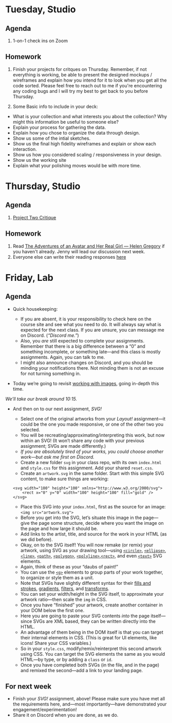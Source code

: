 ---
---

# Tuesday, Studio

## Agenda

1. 1-on-1 check ins on Zoom

## Homework
1. Finish your projects for critques on Thursday. Remember, if not everything is working, be able to present the designed mockups / wireframes and explain how you intend for it to look when you get all the code sorted. Please feel free to reach out to me if you're encountering any coding bugs and I will try my best to get back to you before Thursday. 

2. Some Basic info to include in your deck:
- What is your collection and what interests you about the collection? Why might this information be useful to someone else?
- Explain your process for gathering the data.
- Explain how you chose to organize the data through design.
- Show us some of the intial sketches.
- Show us the final high fidelity wireframes and explain or show each interaction.
- Show us how you considered scaling / responsiveness in your design. 
- Show us the working site
- Explain what your polishing moves would be with more time. 


# Thursday, Studio

## Agenda 
1. [Project Two Critique](https://docs.google.com/document/d/1wIMGiTaR0b5fbtgPGkVg81tGttdTRVZA3Ivp1KDHcbE/edit?usp=sharing)

## Homework
1. Read [The Adventures of an Avatar and Her Real Girl — Helen Gregory](https://cis23.labud.nyc/assets/readings/adventures-avatar-real-girl.pdf) if you haven't already. Jenny will lead our discussion next week. 
2. Everyone else can write their reading responses [here](https://docs.google.com/document/d/1pv5p2erPfjhSk7HzhXJtdSpO1effd9uR-X4lSVwFSS8/edit?usp=sharing)



# Friday, Lab

## Agenda

- Quick housekeeping:
	- If you are absent, it is your responsibility to check here on the course site and see what you need to do. It will always say what is expected for the next class. If you are unsure, you can message me on Discord. (*“Discord me.”*)
	- Also, you *are* still expected to complete your assignments. Remember that there is a big difference between a “0” and something incomplete, or something late—and this class is mostly assignments. Again, you can talk to me.
	- I might also announce changes on Discord, and you should be minding your notifications there. Not minding them is not an excuse for not turning something in.

- Today we’re going to revisit [working with images](https://core-interaction.github.io/lab/images/), going in-depth this time.

*We’ll take our break around 10:15.*

- And then on to our next assignment, *SVG!*
	- Select one of the original artworks from your *Layout!* assignment—it could be the one you made responsive, or one of the other two you selected.
	- You will be recreating/approximating/interpreting this work, but now within an SVG! (It won’t share any code with your previous assignment; SVGs are made differently.)
	- *If you are absolutely tired of your works, you could choose another work—but ask me first on Discord.*
	- Create a new folder `svg` in your class repo, with its own `index.html` and `style.css` for this assignment. Add your shared `reset.css`.
	- Create an `artwork.svg` in the same folder. Start with this simple SVG content, to make sure things are working:

	```
	<svg width="100" height="100" xmlns="http://www.w3.org/2000/svg">
		<rect x="0" y="0" width="100" height="100" fill="gold" />
	</svg>
	```
	- Place this SVG into your `index.html`, first as the source for an image: `<img src="artwork.svg">`
	- Before you get into the SVG, let’s situate this image in the page—give the page some structure, decide where you want the image on the page and how large it should be.
	- Add links to the artist, title, and source for the work in your HTML (as we did before).
	- Okay, on to the SVG itself! You will now remake (or remix) your artwork, using SVG as your drawing tool—using [`<circle>`](https://developer.mozilla.org/en-US/docs/Web/SVG/Element/circle), [`<ellipse>`](https://developer.mozilla.org/en-US/docs/Web/SVG/Element/ellipse), [`<line>`](https://developer.mozilla.org/en-US/docs/Web/SVG/Element/line), [`<path>`](https://developer.mozilla.org/en-US/docs/Web/SVG/Element/path), [`<polygon>`](https://developer.mozilla.org/en-US/docs/Web/SVG/Element/polygon), [`<polyline>`](https://developer.mozilla.org/en-US/docs/Web/SVG/Element/polyline),[`<rect>`](https://developer.mozilla.org/en-US/docs/Web/SVG/Element/rect), and even [`<text>`](https://developer.mozilla.org/en-US/docs/Web/SVG/Element/text) SVG elements.
	- Again, think of these as your “daubs of paint!”
	- You can use the [`<g>`](https://developer.mozilla.org/en-US/docs/Web/SVG/Element/g) elements to group parts of your work together, to organize or style them as a unit.
	- Note that SVGs have slightly different syntax for their [fills and strokes](https://developer.mozilla.org/en-US/docs/Web/SVG/Tutorial/Fills_and_Strokes), [gradients](https://developer.mozilla.org/en-US/docs/Web/SVG/Tutorial/Gradients), [filters](https://developer.mozilla.org/en-US/docs/Web/SVG/Element/filter), and [transforms](https://developer.mozilla.org/en-US/docs/Web/SVG/Attribute/transform).
	- You can set your width/height in the SVG itself, to approximate your artwork ratio—then scale the `img` in CSS.
	- Once you have “finished” your artwork, create another container in your DOM below the first one.
	- Here you are going to paste your SVG contents *into* the page itself—since SVGs are XML based, they can be written directly into the HTML.
	- An advantage of them being in the DOM itself is that you can target their internal elements in CSS. (This is great for UI elements, like icons! Share your CSS variables.)
	- So in your `style.css`, modify/remix/reinterpret this second artwork using CSS. You can target the SVG elements the same as you would HTML—by type, or by adding a `class` or `id`.
	- Once you have completed both SVGs (in the file, and in the page) and remixed the second—add a link to your landing page.



## For next week

- Finish your *SVG!* assignment, above! Please make sure you have met all the requirements here, <nobr>and—most</nobr> importantly—have demonstrated your engagement/experimentation!
- Share it on Discord when you are done, as we do.
